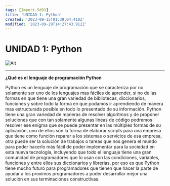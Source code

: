 ```yaml
---
tags: [Import-5d93]
title: 'UNIDAD 1: Python'
created: '2023-09-15T01:39:04.410Z'
modified: '2023-09-29T14:27:43.912Z'
---
```




# UNIDAD 1: Python

![Alt](/home/jorchitoxyz/Escritorio/Notable/Python.png)

---
**¿Qué es el lenguaje de programación Python**


Python es un lenguaje de programación que se caracteriza por no solamente ser uno de los lenguajes mas fáciles de aprender, si no de las formas en que tiene una gran variedad de bibliotecas, diccionarios, funciones y sobre todo la forma en que podamos ir aprendiendo de manera mas estructurada posible en todo lo presentado de su información. Python tiene una gran variedad de maneras de resolver algoritmos y de proponer soluciones que con tan solamente algunas lineas de código podremos resolver ese enigma que se puede presentar en las múltiples formas de su aplicación, uno de ellos son la forma de elaborar scripts para una empresa que tiene como función reparar a los sistemas o servicios de esa empresa, otra puede ser la solución de trabajos o tareas que nos genera el mundo para poder hacerlo más fácil de poder implementar para la sociedad en esta nueva tecnología, incluyendo que todo el lenguaje tiene una gran comunidad de programadores que lo usan con las condiciones, variables, funciones y entre ellos sus diccionarios y librerias, por eso es que Python tiene mucho futuro para programadores que tienen que hacer la parte de ayudar a los proximos programadores a poder desarrollar mejor una solución en sus terminaciones constructivas.


